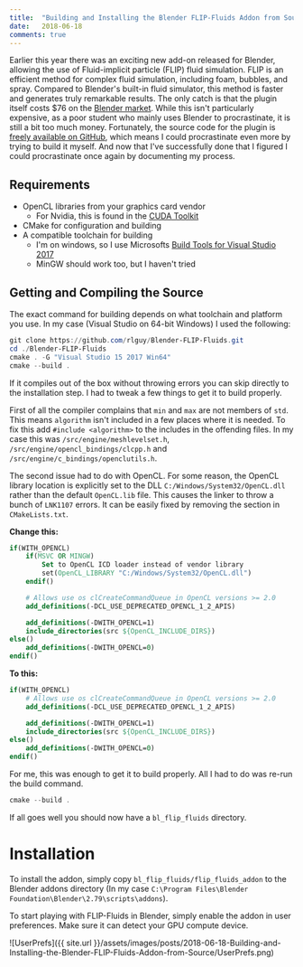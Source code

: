 ```yaml
---
title:  "Building and Installing the Blender FLIP-Fluids Addon from Source"
date:   2018-06-18
comments: true
---
```

Earlier this year there was an exciting new add-on released for Blender, allowing the use of Fluid-implicit particle (FLIP) fluid simulation. FLIP is an efficient method for complex fluid simulation, including foam, bubbles, and spray. Compared to Blender's built-in fluid simulator, this method is faster and generates truly remarkable results. The only catch is that the plugin itself costs $76 on the [Blender market](https://www.blendermarket.com/products/flipfluids). While this isn't particularly expensive, as a poor student who mainly uses Blender to procrastinate, it is still a bit too much money. Fortunately, the source code for the plugin is [freely available on GitHub](https://github.com/rlguy/Blender-FLIP-Fluids), which means I could procrastinate even more by trying to build it myself. And now that I've successfully done that I figured I could procrastinate once again by documenting my process.

## Requirements
- OpenCL libraries from your graphics card vendor
    - For Nvidia, this is found in the [CUDA Toolkit](https://developer.nvidia.com/cuda-downloads)
- CMake for configuration and building
- A compatible toolchain for building
    - I'm on windows, so I use Microsofts [Build Tools for Visual Studio 2017](https://www.visualstudio.com/downloads/#build-tools-for-visual-studio-2017)
    - MinGW should work too, but I haven't tried

## Getting and Compiling the Source
The exact command for building depends on what toolchain and platform you use. In my case (Visual Studio on 64-bit Windows) I used the following:

```powershell
git clone https://github.com/rlguy/Blender-FLIP-Fluids.git
cd ./Blender-FLIP-Fluids
cmake . -G "Visual Studio 15 2017 Win64"
cmake --build .
```

If it compiles out of the box without throwing errors you can skip directly to the installation step. I had to tweak a few things to get it to build properly.

First of all the compiler complains that `min` and `max` are not members of `std`. This means `algorithm` isn't included in a few places where it is needed. To fix this add `#include <algorithm>` to the includes in the offending files. In my case this was `/src/engine/meshlevelset.h`, `/src/engine/opencl_bindings/clcpp.h` and `/src/engine/c_bindings/openclutils.h`.

The second issue had to do with OpenCL. For some reason, the OpenCL library location is explicitly set to the DLL `C:/Windows/System32/OpenCL.dll` rather than the default `OpenCL.lib` file. This causes the linker to throw a bunch of `LNK1107` errors. It can be easily fixed by removing the section in `CMakeLists.txt`.

**Change this:**

```cmake
if(WITH_OPENCL)
    if(MSVC OR MINGW)
        Set to OpenCL ICD loader instead of vendor library
        set(OpenCL_LIBRARY "C:/Windows/System32/OpenCL.dll")
    endif()

    # Allows use os clCreateCommandQueue in OpenCL versions >= 2.0
    add_definitions(-DCL_USE_DEPRECATED_OPENCL_1_2_APIS)

    add_definitions(-DWITH_OPENCL=1)
    include_directories(src ${OpenCL_INCLUDE_DIRS})
else()
    add_definitions(-DWITH_OPENCL=0)
endif()
```

**To this:**
```cmake
if(WITH_OPENCL)
    # Allows use os clCreateCommandQueue in OpenCL versions >= 2.0
    add_definitions(-DCL_USE_DEPRECATED_OPENCL_1_2_APIS)

    add_definitions(-DWITH_OPENCL=1)
    include_directories(src ${OpenCL_INCLUDE_DIRS})
else()
    add_definitions(-DWITH_OPENCL=0)
endif()
```

For me, this was enough to get it to build properly. All I had to do was re-run the build command.

```powershell
cmake --build .
```

If all goes well you should now have a `bl_flip_fluids` directory.

# Installation
To install the addon, simply copy `bl_flip_fluids/flip_fluids_addon` to the Blender addons directory (In my case `C:\Program Files\Blender Foundation\Blender\2.79\scripts\addons`).

To start playing with FLIP-Fluids in Blender, simply enable the addon in user preferences. Make sure it can detect your GPU compute device.

![UserPrefs]({{ site.url }}/assets/images/posts/2018-06-18-Building-and-Installing-the-Blender-FLIP-Fluids-Addon-from-Source/UserPrefs.png)